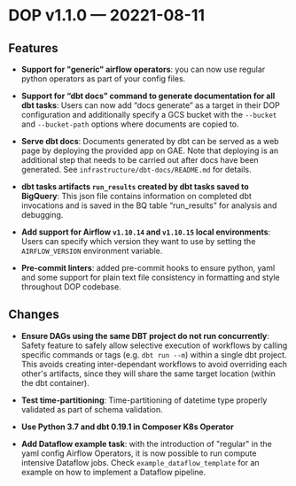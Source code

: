 # DOP v1.1.0 — 20221-08-11

## Features

* **Support for "generic" airflow operators**: you can now use regular python
  operators as part of your config files.

* **Support for “dbt docs” command to generate documentation for all dbt
  tasks**: Users can now add “docs generate” as a target in their DOP
  configuration and additionally specify a GCS bucket with the `--bucket`
  and `--bucket-path` options where documents are copied to.

* **Serve dbt docs**: Documents generated by dbt can be served as a web page by
  deploying the provided app on GAE. Note that deploying is an additional step
  that needs to be carried out after docs have been generated. See
  `infrastructure/dbt-docs/README.md` for details.

* **dbt tasks artifacts `run_results` created by dbt tasks saved to BigQuery**:
  This json file contains information on completed dbt invocations and is saved
  in the BQ table “run_results” for analysis and debugging.

* **Add support for Airflow `v1.10.14` and `v1.10.15` local environments**:
  Users can specify which version they want to use by setting
  the `AIRFLOW_VERSION` environment variable.

* **Pre-commit linters**: added pre-commit hooks to ensure python, yaml and some
  support for plain text file consistency in formatting and style throughout DOP
  codebase.

## Changes

* **Ensure DAGs using the same DBT project do not run concurrently**: Safety
  feature to safely allow selective execution of workflows by calling specific
  commands or tags (e.g. `dbt run --m`) within a single dbt project. This avoids
  creating inter-dependant workflows to avoid overriding each other's artifacts,
  since they will share the same target location (within the dbt container).

* **Test time-partitioning**: Time-partitioning of datetime type properly
  validated as part of schema validation.

* **Use Python 3.7 and dbt 0.19.1 in Composer K8s Operator**

* **Add Dataflow example task**: with the introduction of "regular" in the yaml
  config Airflow Operators, it is now possible to run compute intensive Dataflow
  jobs. Check `example_dataflow_template` for an example on how to implement a
  Dataflow pipeline.
  
